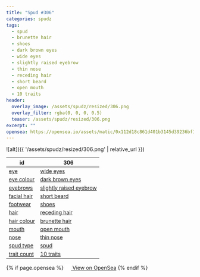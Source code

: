 ```yaml
---
title: "Spud #306"
categories: spudz
tags:
  - spud
  - brunette hair
  - shoes
  - dark brown eyes
  - wide eyes
  - slightly raised eyebrow
  - thin nose
  - receding hair
  - short beard
  - open mouth
  - 10 traits
header:
  overlay_image: /assets/spudz/resized/306.png
  overlay_filter: rgba(0, 0, 0, 0.5)
  teaser: /assets/spudz/resized/306.png
excerpt: ""
opensea: https://opensea.io/assets/matic/0x112d18c861d401b3145d39236bf149f01e18beed/306
---
```

![alt]({{ '/assets/spudz/resized/306.png' | relative_url }})

| id | 306 |
|-|-|
| <a href="/traits/eye/#trait-type">eye</a> | <a href="/traits/eye/wide-eyes/1/#trait">wide eyes</a> |
| <a href="/traits/eye-colour/#trait-type">eye colour</a> | <a href="/traits/eye-colour/dark-brown-eyes/1/#trait">dark brown eyes</a> |
| <a href="/traits/eyebrows/#trait-type">eyebrows</a> | <a href="/traits/eyebrows/slightly-raised-eyebrow/1/#trait">slightly raised eyebrow</a> |
| <a href="/traits/facial-hair/#trait-type">facial hair</a> | <a href="/traits/facial-hair/short-beard/1/#trait">short beard</a> |
| <a href="/traits/footwear/#trait-type">footwear</a> | <a href="/traits/footwear/shoes/1/#trait">shoes</a> |
| <a href="/traits/hair/#trait-type">hair</a> | <a href="/traits/hair/receding-hair/1/#trait">receding hair</a> |
| <a href="/traits/hair-colour/#trait-type">hair colour</a> | <a href="/traits/hair-colour/brunette-hair/1/#trait">brunette hair</a> |
| <a href="/traits/mouth/#trait-type">mouth</a> | <a href="/traits/mouth/open-mouth/1/#trait">open mouth</a> |
| <a href="/traits/nose/#trait-type">nose</a> | <a href="/traits/nose/thin-nose/1/#trait">thin nose</a> |
| <a href="/traits/spud-type/#trait-type">spud type</a> | <a href="/traits/spud-type/spud/1/#trait">spud</a> |
| <a href="/traits/trait-count/#trait-type">trait count</a> | <a href="/traits/trait-count/10-traits/1/#trait">10 traits</a> |

{% if page.opensea %}
<a href="{{page.opensea}}" class="btn btn--info" onclick="window.open(this.href, '_blank'); return false;"><img src="/assets/images/opensea.svg" width="16px"><span>  View on OpenSea</span></a>
{% endif %}
